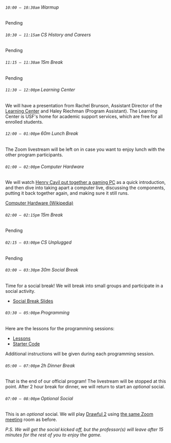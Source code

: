 ###### `10:00 – 10:30am` Warmup

Pending

###### `10:30 – 11:15am` CS History and Careers

Pending

###### `11:15 – 11:30am` *15m Break* <a href="https://asoftmurmur.com/"><i class="far fa-play-circle"></i></a>

Pending

###### `11:30 – 12:00pm` Learning Center

We will have a presentation from Rachel Brunson, Assistant Director of the [Learning Center](https://myusf.usfca.edu/learning-center) and Haley Riechman (Program Assistant). The Learning Center is USF's home for academic support services, which are free for all enrolled students.

###### `12:00 – 01:00pm` *60m Lunch Break* <a href="https://docs.google.com/presentation/d/e/2PACX-1vSD5PleedFuY_gqV7gsHSkLwhNm8LPzND-MmR74wgh08Algi5FziP_KbeNHeIH9O50VtGLMX5qdPkrX/pub?start=false&loop=false&delayms=3000"><i class="far fa-external-link-alt"></i></a>

The Zoom livestream will be left on in case you want to enjoy lunch with the other program participants.

###### `01:00 – 02:00pm` Computer Hardware

We will watch [Henry Cavil put together a gaming PC](https://www.instagram.com/tv/CCs-N1Eh2Z5/) as a quick introduction, and then dive into taking apart a computer live, discussing the components, putting it back together again, and making sure it still runs.

[Computer Hardware (Wikipedia)](https://en.wikipedia.org/wiki/Computer_hardware)

###### `02:00 – 02:15pm` *15m Break* <a href="https://asoftmurmur.com/"><i class="far fa-play-circle"></i></a>

Pending

###### `02:15 – 03:00pm` CS Unplugged

Pending

###### `03:00 – 03:30pm` *30m Social Break*

Time for a social break! We will break into small groups and participate in a social activity.

  - [Social Break Slides](https://docs.google.com/presentation/d/e/2PACX-1vRJX_COUZRoRXf641Yg6LeCrN6OKlzIlsZxkbEhSvE19PGP2HugZ4BCjKRChgRNnkkOPPJ7dayTShyD/pub?start=false&loop=false&delayms=3000)

###### `03:30 – 05:00pm` Programming

Here are the lessons for the programming sessions:

  - [Lessons](https://drive.google.com/drive/folders/17U0L4-ybh4zJsLagoGqr-hbflH70G2ZA?usp=sharing)
  - [Starter Code](https://drive.google.com/drive/folders/1c4DO2VI_PtgryOSzCk8Ikw9ima2JXQrR?usp=sharing)

Additional instructions will be given during each programming session.

###### `05:00 – 07:00pm` *2h Dinner Break*

That is the end of our official program! The livestream will be stopped at this point. After 2 hour break for dinner, we will return to start an *optional* social.

###### `07:00 – 08:00pm` *Optional Social*

This is an *optional* social. We will play [Drawful 2](https://www.jackboxgames.com/drawful-two/) using [the same Zoom meeting](https://usfca.zoom.us/j/93175178704) room as before.

*P.S. We will get the social kicked off, but the professor(s) will leave after 15 minutes for the rest of you to enjoy the game.*
